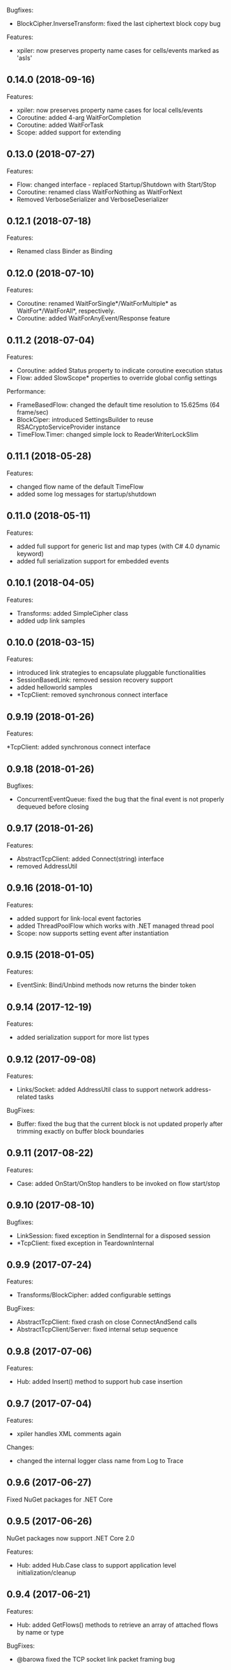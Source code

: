 Bugfixes:

- BlockCipher.InverseTransform: fixed the last ciphertext block copy bug

Features:

- xpiler: now preserves property name cases for cells/events marked as 'asIs'

## 0.14.0 (2018-09-16)

Features:

- xpiler: now preserves property name cases for local cells/events
- Coroutine: added 4-arg WaitForCompletion
- Coroutine: added WaitForTask
- Scope: added support for extending

## 0.13.0 (2018-07-27)

Features:

- Flow: changed interface - replaced Startup/Shutdown with Start/Stop
- Coroutine: renamed class WaitForNothing as WaitForNext
- Removed VerboseSerializer and VerboseDeserializer

## 0.12.1 (2018-07-18)

Features:

- Renamed class Binder as Binding

## 0.12.0 (2018-07-10)

Features:

- Coroutine: renamed WaitForSingle*/WaitForMultiple* as WaitFor*/WaitForAll*, respectively.
- Coroutine: added WaitForAnyEvent/Response feature

## 0.11.2 (2018-07-04)

Features:

- Coroutine: added Status property to indicate coroutine execution status
- Flow: added SlowScope* properties to override global config settings

Performance:

- FrameBasedFlow: changed the default time resolution to 15.625ms (64 frame/sec)
- BlockCiper: introduced SettingsBuilder to reuse RSACryptoServiceProvider instance
- TimeFlow.Timer: changed simple lock to ReaderWriterLockSlim

## 0.11.1 (2018-05-28)

Features:

- changed flow name of the default TimeFlow
- added some log messages for startup/shutdown

## 0.11.0 (2018-05-11)

Features:

- added full support for generic list and map types (with C# 4.0 dynamic keyword)
- added full serialization support for embedded events

## 0.10.1 (2018-04-05)

Features:

- Transforms: added SimpleCipher class
- added udp link samples

## 0.10.0 (2018-03-15)

Features:

- introduced link strategies to encapsulate pluggable functionalities
- SessionBasedLink: removed session recovery support
- added helloworld samples
- *TcpClient: removed synchronous connect interface

## 0.9.19 (2018-01-26)

Features:

*TcpClient: added synchronous connect interface

## 0.9.18 (2018-01-26)

Bugfixes:

- ConcurrentEventQueue: fixed the bug that the final event is not properly
  dequeued before closing

## 0.9.17 (2018-01-26)

Features:

- AbstractTcpClient: added Connect(string) interface
- removed AddressUtil

## 0.9.16 (2018-01-10)

Features:

- added support for link-local event factories
- added ThreadPoolFlow which works with .NET managed thread pool
- Scope: now supports setting event after instantiation

## 0.9.15 (2018-01-05)

Features:

- EventSink: Bind/Unbind methods now returns the binder token

## 0.9.14 (2017-12-19)

Features:

- added serialization support for more list types

## 0.9.12 (2017-09-08)

Features:

- Links/Socket: added AddressUtil class to support network address-related tasks

BugFixes:

- Buffer: fixed the bug that the current block is not updated properly after
trimming exactly on buffer block boundaries

## 0.9.11 (2017-08-22)

Features:

- Case: added OnStart/OnStop handlers to be invoked on flow start/stop

## 0.9.10 (2017-08-10)

Bugfixes:

- LinkSession: fixed exception in SendInternal for a disposed session
- *TcpClient: fixed exception in TeardownInternal

## 0.9.9 (2017-07-24)

Features:

- Transforms/BlockCipher: added configurable settings

BugFixes:

- AbstractTcpClient: fixed crash on close ConnectAndSend calls
- AbstractTcpClient/Server: fixed internal setup sequence

## 0.9.8 (2017-07-06)

Features:

- Hub: added Insert() method to support hub case insertion

## 0.9.7 (2017-07-04)

Features:

- xpiler handles XML comments again

Changes:

- changed the internal logger class name from Log to Trace

## 0.9.6 (2017-06-27)

Fixed NuGet packages for .NET Core

## 0.9.5 (2017-06-26)

NuGet packages now support .NET Core 2.0

Features:

- Hub: added Hub.Case class to support application level initialization/cleanup

## 0.9.4 (2017-06-21)

Features:

- Hub: added GetFlows() methods to retrieve an array of attached flows by name or type

BugFixes:

- @barowa fixed the TCP socket link packet framing bug
